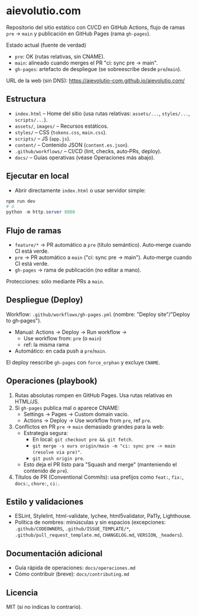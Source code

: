 # aievolutio.com

Repositorio del sitio estático con CI/CD en GitHub Actions, flujo de ramas `pre` → `main` y publicación en GitHub Pages (rama `gh-pages`).

Estado actual (fuente de verdad)
- `pre`: OK (rutas relativas, sin CNAME).
- `main`: alineado cuando merges el PR "ci: sync pre -> main".
- `gh-pages`: artefacto de despliegue (se sobreescribe desde `pre`/`main`).

URL de la web (sin DNS):
https://aievolutio-com.github.io/aievolutio.com/

## Estructura

- `index.html` – Home del sitio (usa rutas relativas: `assets/...`, `styles/...`, `scripts/...`).
- `assets/`, `images/` – Recursos estáticos.
- `styles/` – CSS (`tokens.css`, `main.css`).
- `scripts/` – JS (`app.js`).
- `content/` – Contenido JSON (`content.es.json`).
- `.github/workflows/` – CI/CD (lint, checks, auto‑PRs, deploy).
- `docs/` – Guías operativas (véase Operaciones más abajo).

## Ejecutar en local

- Abrir directamente `index.html` o usar servidor simple:

```powershell
npm run dev
# ó
python -m http.server 8080
```

## Flujo de ramas

- `feature/*` → PR automático a `pre` (título semántico). Auto‑merge cuando CI está verde.
- `pre` → PR automático a `main` ("ci: sync pre -> main"). Auto‑merge cuando CI está verde.
- `gh-pages` → rama de publicación (no editar a mano).

Protecciones: sólo mediante PRs a `main`.

## Despliegue (Deploy)

Workflow: `.github/workflows/gh-pages.yml` (nombre: "Deploy site"/"Deploy to gh‑pages").

- Manual: Actions → Deploy → Run workflow →
	- Use workflow from: `pre` (o `main`)
	- ref: la misma rama
- Automático: en cada push a `pre`/`main`.

El deploy reescribe `gh-pages` con `force_orphan` y excluye `CNAME`.

## Operaciones (playbook)

1) Rutas absolutas rompen en GitHub Pages. Usa rutas relativas en HTML/JS.
2) Si `gh-pages` publica mal o aparece CNAME:
	 - Settings → Pages → Custom domain vacío.
	 - Actions → Deploy → Use workflow from `pre`, ref `pre`.
3) Conflictos en PR `pre` → `main` demasiado grandes para la web:
	 - Estrategia segura:
		 - En local: `git checkout pre && git fetch`.
		 - `git merge -s ours origin/main -m "ci: sync pre -> main (resolve via pre)"`.
		 - `git push origin pre`.
	 - Esto deja el PR listo para "Squash and merge" (manteniendo el contenido de `pre`).
4) Títulos de PR (Conventional Commits): usa prefijos como `feat:`, `fix:`, `docs:`, `chore:`, `ci:`.

## Estilo y validaciones

- ESLint, Stylelint, html-validate, lychee, html5validator, Pa11y, Lighthouse.
- Política de nombres: minúsculas y sin espacios (excepciones: `.github/CODEOWNERS`, `.github/ISSUE_TEMPLATE/*`, `.github/pull_request_template.md`, `CHANGELOG.md`, `VERSION`, `_headers`).

## Documentación adicional

- Guía rápida de operaciones: `docs/operaciones.md`
- Cómo contribuir (breve): `docs/contributing.md`

## Licencia

MIT (si no indicas lo contrario).

